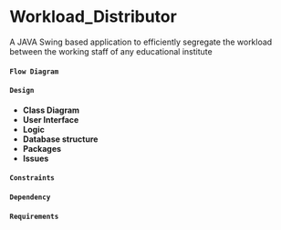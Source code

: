 # Workload_Distributor
A JAVA Swing based application to efficiently segregate the workload between the working staff of any educational institute
#### `Flow Diagram`

#### `Design`
- **Class Diagram**
- **User Interface**
- **Logic**
- **Database structure**
- **Packages**
- **Issues**

#### `Constraints`

#### `Dependency`

#### `Requirements`
